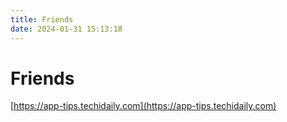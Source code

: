 ```yaml
---
title: Friends
date: 2024-01-31 15:13:18
---
```


# Friends

[https://app-tips.techidaily.com](https://app-tips.techidaily.com)